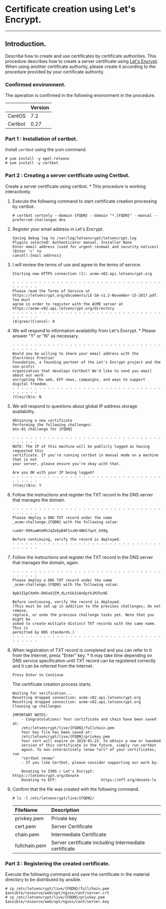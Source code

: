 # Certificate creation using Let's Encrypt.

-------------------------------------------------

## Introduction.

Describe how to create and use certificates by certificate authorities.
This procedure describes how to create a server certificate using [Let's Encrypt](https://letsencrypt.org/). When using another certificate authority, please create it according to the procedure provided by your certificate authority.

### Confirmed environment.

The operation is confirmed in the following environment in the procedure.

| | Version      |
|:--------|:-----|
| CentOS  | 7.2  |
| Certbot | 0.27 |

### Part 1 : Installation of certbot.

Install `certbot` using the yum command.

```console
# yum install -y epel-release
# yum install -y certbot
```

### Part 2 : Creating a server certificate using Certbot.

Create a server certificate using certbot.
\* This procedure is working interactively.

1. Execute the following command to start certificate creation processing by certbot.

    ```console
    # certbot certonly --domain {FQDN} --domain "*.{FQDN}" --manual --preferred-challenges dns
    ```

1. Register your email address in Let's Encrypt.

    ```console
    Saving debug log to /var/log/letsencrypt/letsencrypt.log
    Plugins selected: Authenticator manual, Installer None
    Enter email address (used for urgent renewal and security notices) (Enter 'c' to
    cancel):{mail address}
    ```

1. I will review the terms of use and agree to the terms of service.

    ```console
    Starting new HTTPS connection (1): acme-v02.api.letsencrypt.org

    - - - - - - - - - - - - - - - - - - - - - - - - - - - - - - - - - - - - - - - -
    Please read the Terms of Service at
    https://letsencrypt.org/documents/LE-SA-v1.2-November-15-2017.pdf. You must
    agree in order to register with the ACME server at
    https://acme-v02.api.letsencrypt.org/directory
    - - - - - - - - - - - - - - - - - - - - - - - - - - - - - - - - - - - - - - - -
    (A)gree/(C)ancel: A
    ```

1. We will respond to information availability from Let's Encrypt.
    \* Please answer "Y" or "N" as necessary.

    ```console
    - - - - - - - - - - - - - - - - - - - - - - - - - - - - - - - - - - - - - - - -
    Would you be willing to share your email address with the Electronic Frontier
    Foundation, a founding partner of the Let's Encrypt project and the non-profit
    organization that develops Certbot? We'd like to send you email about our work
    encrypting the web, EFF news, campaigns, and ways to support digital freedom.
    - - - - - - - - - - - - - - - - - - - - - - - - - - - - - - - - - - - - - - - -
    (Y)es/(N)o: N
    ```

1. We will respond to questions about global IP address storage availability.

    ```console
    Obtaining a new certificate
    Performing the following challenges:
    dns-01 challenge for {FQDN}

    - - - - - - - - - - - - - - - - - - - - - - - - - - - - - - - - - - - - - - - -
    NOTE: The IP of this machine will be publicly logged as having requested this
    certificate. If you're running certbot in manual mode on a machine that is not
    your server, please ensure you're okay with that.

    Are you OK with your IP being logged?
    - - - - - - - - - - - - - - - - - - - - - - - - - - - - - - - - - - - - - - - -
    (Y)es/(N)o: Y
    ```

1. Follow the instructions and register the TXT record in the DNS server that manages the domain.

    ```console
    - - - - - - - - - - - - - - - - - - - - - - - - - - - - - - - - - - - - - - - -
    Please deploy a DNS TXT record under the name
    _acme-challenge.{FQDN} with the following value:

    cue8r-99XuwWtmRhJqZeEpB4F1szNr4BH17qot_kX9g

    Before continuing, verify the record is deployed.
    - - - - - - - - - - - - - - - - - - - - - - - - - - - - - - - - - - - - - - - -
    ```

1. Follow the instructions and register the TXT record in the DNS server that manages the domain, again.

    ```console
    - - - - - - - - - - - - - - - - - - - - - - - - - - - - - - - - - - - - - - - -
    Please deploy a DNS TXT record under the name
    _acme-challenge.{FQDN} with the following value:

    8pDJZ1pCXmhh-OHSaV2IM_dLztGk31AnQytk1MJhx9E

    Before continuing, verify the record is deployed.
    (This must be set up in addition to the previous challenges; do not remove,
    replace, or undo the previous challenge tasks yet. Note that you might be
    asked to create multiple distinct TXT records with the same name. This is
    permitted by DNS standards.)
    - - - - - - - - - - - - - - - - - - - - - - - - - - - - - - - - - - - - - - - -
    ```

1. When registration of TXT record is completed and you can refer to it from the Internet, press "Enter" key.
    \* It may take time depending on DNS service specification until TXT record can be registered correctly and it can be referred from the Internet.

    ```console
    Press Enter to Continue
    ```

    The certificate creation process starts.

    ```console
    Waiting for verification...
    Resetting dropped connection: acme-v02.api.letsencrypt.org
    Resetting dropped connection: acme-v02.api.letsencrypt.org
    Cleaning up challenges

    IMPORTANT NOTES:
        - Congratulations! Your certificate and chain have been saved at:
        /etc/letsencrypt/live/{FQDN}/fullchain.pem
        Your key file has been saved at:
        /etc/letsencrypt/live/{FQDN}/privkey.pem
        Your cert will expire on 2019-01-23. To obtain a new or tweaked
        version of this certificate in the future, simply run certbot
        again. To non-interactively renew *all* of your certificates, run
        "certbot renew"
        - If you like Certbot, please consider supporting our work by:

        Donating to ISRG / Let's Encrypt:   https://letsencrypt.org/donate
        Donating to EFF:                    https://eff.org/donate-le
    ```

1. Confirm that the file was created with the following command.

    ```console
    # ls -l /etc/letsencrypt/live/{FQDN}/
    ```

    | FileName       | Description              |
    |:---------------|:-------------------------|
    | privkey.pem    | Private key              |
    | cert.pem       | Server Certificate       |
    | chain.pem      | Intermediate Certificate |
    | fullchain.pem  | Server certificate including Intermediate certificate  |

### Part 3 : Registering the created certificate.

Execute the following command and save the certificate in the material directory to be distributed by ansible.

```console
# cp /etc/letsencrypt/live/{FQDN}/fullchain.pem $ansible/resource/web/opt/nginx/conf/server.crt
# cp /etc/letsencrypt/live/{FQDN}/privkey.pem $ansible/resource/web/opt/nginx/conf/server.key
```
